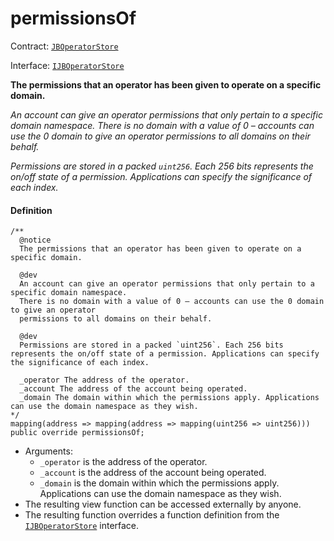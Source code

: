 # permissionsOf

Contract: [`JBOperatorStore`](/v4/deprecated/v2/contracts/jboperatorstore/README.md)​‌

Interface: [`IJBOperatorStore`](/v4/deprecated/v2/interfaces/ijboperatorstore.md)

**The permissions that an operator has been given to operate on a specific domain.**

_An account can give an operator permissions that only pertain to a specific domain namespace.
    There is no domain with a value of 0 – accounts can use the 0 domain to give an operator
    permissions to all domains on their behalf._

_Permissions are stored in a packed `uint256`. Each 256 bits represents the on/off state of a permission. Applications can specify the significance of each index._

#### Definition

```
/**
  @notice
  The permissions that an operator has been given to operate on a specific domain.

  @dev
  An account can give an operator permissions that only pertain to a specific domain namespace.
  There is no domain with a value of 0 – accounts can use the 0 domain to give an operator
  permissions to all domains on their behalf.

  @dev
  Permissions are stored in a packed `uint256`. Each 256 bits represents the on/off state of a permission. Applications can specify the significance of each index.

  _operator The address of the operator.
  _account The address of the account being operated.
  _domain The domain within which the permissions apply. Applications can use the domain namespace as they wish.
*/
mapping(address => mapping(address => mapping(uint256 => uint256))) public override permissionsOf;
```

* Arguments:
  * `_operator` is the address of the operator.
  * `_account` is the address of the account being operated.
  * `_domain` is the domain within which the permissions apply. Applications can use the domain namespace as they wish.
* The resulting view function can be accessed externally by anyone.
* The resulting function overrides a function definition from the [`IJBOperatorStore`](/v4/deprecated/v2/interfaces/ijboperatorstore.md) interface.

